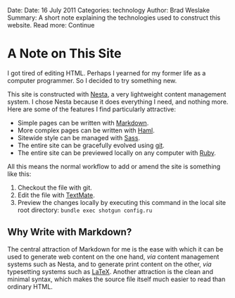 Date: Date: 16 July 2011
Categories: technology
Author: Brad Weslake
Summary: A short note explaining the technologies used to construct this website.
Read more: Continue

# A Note on This Site

I got tired of editing HTML.  Perhaps I yearned for my former life as a computer programmer.  So I decided to try something new.

This site is constructed with [Nesta](http://nestacms.com/ "Nesta"), a very lightweight content management system.  I chose Nesta because it does everything I need, and nothing more.  Here are some of the features I find particularly attractive:

- Simple pages can be written with [Markdown](http://en.wikipedia.org/wiki/Markdown "Markdown").
- More complex pages can be written with [Haml](http://haml-lang.com/ "Haml").
- Sitewide style can be managed with [Sass](http://sass-lang.com/ "Sass").
- The entire site can be gracefully evolved using [git](http://git-scm.com/ "git").
- The entire site can be previewed locally on any computer with [Ruby](http://www.ruby-lang.org/ "Ruby").

All this means the normal workflow to add or amend the site is something like this:

1. Checkout the file with git.
2. Edit the file with [TextMate](http://macromates.com/ "TextMate").
3. Preview the changes locally by executing this command in the local site root directory: `bundle exec shotgun config.ru`

## Why Write with Markdown? ##

The central attraction of Markdown for me is the ease with which it can be used to generate web content on the one hand, *via* content management systems such as Nesta, and to generate print content on the other, *via* typesetting systems such as [LaTeX](http://www.latex-project.org/ "LaTeX").  Another attraction is the clean and minimal syntax, which makes the source file itself much easier to read than ordinary HTML.